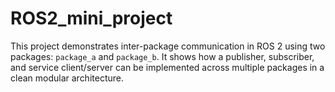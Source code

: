 # ROS2_mini_project
This project demonstrates inter-package communication in ROS 2 using two packages: `package_a` and `package_b`. It shows how a publisher, subscriber, and service client/server can be implemented across multiple packages in a clean modular architecture.
